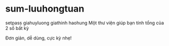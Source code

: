 # sum-luuhongtuan
setpass
giahuyluong
giathinh
haohung
Một thư viện giúp bạn tính tổng của 2 số bất kỳ

Đơn giản, dễ dùng, cực kỳ nhẹ!
